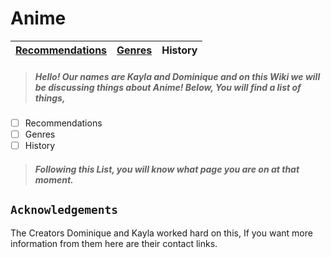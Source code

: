 # Anime
| [Recommendations](Recs/RecsMain.md) | [Genres](Genres/GenreMain.md) | History |
| ----------- | ----------- |-----------------|
> ##### Hello! Our names are Kayla and Dominique and on this Wiki we will be discussing things about Anime! Below, You will find a list of things,
- [ ] Recommendations
- [ ] Genres
- [ ] History
> ##### Following this List, you will know what page you are on at that moment.
``Acknowledgements``
--
The Creators Dominique and Kayla worked hard on this, If you want more information from them here are their contact links.


